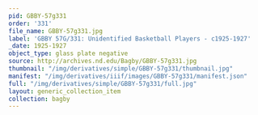 ```yaml
---
pid: GBBY-57g331
order: '331'
file_name: GBBY-57g331.jpg
label: 'GBBY 57G/331: Unidentified Basketball Players - c1925-1927'
_date: 1925-1927
object_type: glass plate negative
source: http://archives.nd.edu/Bagby/GBBY-57g331.jpg
thumbnail: "/img/derivatives/simple/GBBY-57g331/thumbnail.jpg"
manifest: "/img/derivatives/iiif/images/GBBY-57g331/manifest.json"
full: "/img/derivatives/simple/GBBY-57g331/full.jpg"
layout: generic_collection_item
collection: bagby
---
```

